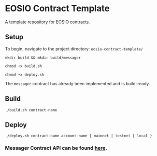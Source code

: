 # EOSIO Contract Template
A template repository for EOSIO contracts.

## Setup

To begin, navigate to the project directory: `eosio-contract-template/`

    mkdir build && mkdir build/messager

    chmod +x build.sh

    chmod +x deploy.sh

The `messager` contract has already been implemented and is build-ready.

## Build

    ./build.sh contract-name

## Deploy

    ./deploy.sh contract-name account-name { mainnet | testnet | local }

### Messager Contract API can be found [here](docs/ContractAPI.md).
